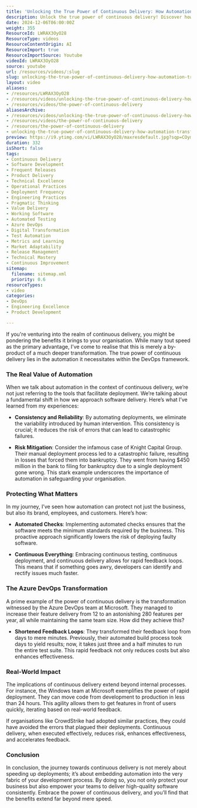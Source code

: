 ```yaml
---
title: 'Unlocking the True Power of Continuous Delivery: How Automation Transforms Software Development'
description: Unlock the true power of continuous delivery! Discover how automation transforms software delivery, mitigates risks, and boosts efficiency in your organisation.
date: 2024-12-06T06:00:00Z
weight: 355
ResourceId: LWRAX3OyO28
ResourceType: videos
ResourceContentOrigin: AI
ResourceImport: true
ResourceImportSource: Youtube
videoId: LWRAX3OyO28
source: youtube
url: /resources/videos/:slug
slug: unlocking-the-true-power-of-continuous-delivery-how-automation-transforms-software-development
layout: video
aliases:
- /resources/LWRAX3OyO28
- /resources/videos/unlocking-the-true-power-of-continuous-delivery-how-automation-transforms-software-development
- /resources/videos/the-power-of-continuous-delivery
aliasesArchive:
- /resources/videos/unlocking-the-true-power-of-continuous-delivery-how-automation-transforms-software-development
- /resources/videos/the-power-of-continuous-delivery
- /resources/the-power-of-continuous-delivery
- unlocking-the-true-power-of-continuous-delivery-how-automation-transforms-software-development
preview: https://i9.ytimg.com/vi/LWRAX3OyO28/maxresdefault.jpg?sqp=COymp7oG&rs=AOn4CLCWLD4Vo4EZ6b8ciR_RqJZImwnb7w
duration: 332
isShort: false
tags:
- Continuous Delivery
- Software Development
- Frequent Releases
- Product Delivery
- Technical Excellence
- Operational Practices
- Deployment Frequency
- Engineering Practices
- Pragmatic Thinking
- Value Delivery
- Working Software
- Automated Testing
- Azure DevOps
- Digital Transformation
- Test Automation
- Metrics and Learning
- Market Adaptability
- Release Management
- Technical Mastery
- Continuous Improvement
sitemap:
  filename: sitemap.xml
  priority: 0.6
resourceTypes:
- video
categories:
- DevOps
- Engineering Excellence
- Product Development

---
```

If you're venturing into the realm of continuous delivery, you might be pondering the benefits it brings to your organisation. While many tout speed as the primary advantage, I’ve come to realise that this is merely a by-product of a much deeper transformation. The true power of continuous delivery lies in the automation it necessitates within the DevOps framework. 

### The Real Value of Automation

When we talk about automation in the context of continuous delivery, we’re not just referring to the tools that facilitate deployment. We’re talking about a fundamental shift in how we approach software delivery. Here’s what I’ve learned from my experiences:

- **Consistency and Reliability**: By automating deployments, we eliminate the variability introduced by human intervention. This consistency is crucial; it reduces the risk of errors that can lead to catastrophic failures.
  
- **Risk Mitigation**: Consider the infamous case of Knight Capital Group. Their manual deployment process led to a catastrophic failure, resulting in losses that forced them into bankruptcy. They went from having $450 million in the bank to filing for bankruptcy due to a single deployment gone wrong. This stark example underscores the importance of automation in safeguarding your organisation.

### Protecting What Matters

In my journey, I’ve seen how automation can protect not just the business, but also its brand, employees, and customers. Here’s how:

- **Automated Checks**: Implementing automated checks ensures that the software meets the minimum standards required by the business. This proactive approach significantly lowers the risk of deploying faulty software.

- **Continuous Everything**: Embracing continuous testing, continuous deployment, and continuous delivery allows for rapid feedback loops. This means that if something goes awry, developers can identify and rectify issues much faster.

### The Azure DevOps Transformation

A prime example of the power of continuous delivery is the transformation witnessed by the Azure DevOps team at Microsoft. They managed to increase their feature delivery from 12 to an astonishing 280 features per year, all while maintaining the same team size. How did they achieve this? 

- **Shortened Feedback Loops**: They transformed their feedback loop from days to mere minutes. Previously, their automated build process took days to yield results; now, it takes just three and a half minutes to run the entire test suite. This rapid feedback not only reduces costs but also enhances effectiveness.

### Real-World Impact

The implications of continuous delivery extend beyond internal processes. For instance, the Windows team at Microsoft exemplifies the power of rapid deployment. They can move code from development to production in less than 24 hours. This agility allows them to get features in front of users quickly, iterating based on real-world feedback.

If organisations like CrowdStrike had adopted similar practices, they could have avoided the errors that plagued their deployments. Continuous delivery, when executed effectively, reduces risk, enhances effectiveness, and accelerates feedback.

### Conclusion

In conclusion, the journey towards continuous delivery is not merely about speeding up deployments; it’s about embedding automation into the very fabric of your development process. By doing so, you not only protect your business but also empower your teams to deliver high-quality software consistently. Embrace the power of continuous delivery, and you’ll find that the benefits extend far beyond mere speed.
